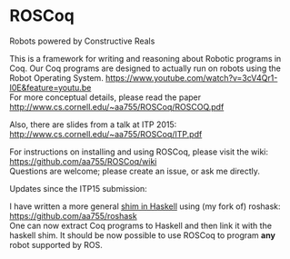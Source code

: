 # ROSCoq
Robots powered by Constructive Reals

This is a framework for writing and reasoning about Robotic programs in Coq. 
Our Coq programs are designed to actually run on robots using the Robot Operating System.
https://www.youtube.com/watch?v=3cV4Qr1-I0E&feature=youtu.be  
For more conceptual details, please read the paper
http://www.cs.cornell.edu/~aa755/ROSCoq/ROSCOQ.pdf

Also, there are slides from a talk at ITP 2015:  
http://www.cs.cornell.edu/~aa755/ROSCoq/ITP.pdf

For instructions on installing and using ROSCoq, please visit the wiki:
https://github.com/aa755/ROSCoq/wiki    
Questions are welcome; please create an issue, or ask me directly.

Updates since the ITP15 submission:

I have written a more general [shim in Haskell](https://github.com/aa755/ROSCoq/tree/master/src/shim/Haskell) using (my fork of) roshask:  
https://github.com/aa755/roshask  
One can now extract Coq programs to Haskell and then link it with the haskell shim.
It should be now possible to use ROSCoq to program **any** robot supported by ROS.

